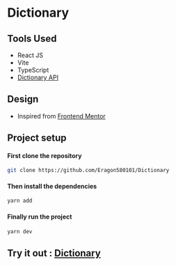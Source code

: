 # Dictionary

## Tools Used
- React JS
- Vite
- TypeScript
- [Dictionary API](https://dictionaryapi.dev/)

## Design

- Inspired from [Frontend Mentor](https://www.frontendmentor.io/challenges/dictionary-web-app-h5wwnyuKFL)


## Project setup
#### First clone the repository
``` bash
git clone https://github.com/Eragon580101/Dictionary
```

#### Then install the dependencies
``` bash
yarn add
```

#### Finally run the project
``` bash
yarn dev
```

## Try it out : [Dictionary](https://warm-concha-a80f46.netlify.app/)
